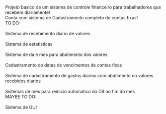 Projeto basico de um sistema de controle financeiro para trabalhadores que recebem diariamente! <br />
Conta com sistema de Cadastramento completo de contas fixas! <br />
TO DO: <br />  
  Sistema de recebimento diario de valores <br />  
  Sistema de estatisticas <br />  
  Sistema de da e mes para abatimento dos valores <br />  
  Cadastramento de datas de vencimentos de contas fixas <br />  
  Sistema de cadastramento de gastos diarios com abatimento no valores recebidos diarios <br />  
  Sistemas de mes para reinicio automatico do DB ao fim do mes <br />
MAYBE TO DO: <br />  
  Sistema de GUI <br />
